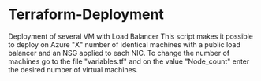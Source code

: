 # Terraform-Deployment
Deployment of several VM with Load Balancer
This script makes it possible to deploy on Azure "X" number of identical machines with a public load balancer and an NSG applied to each NIC.
To change the number of machines go to the file "variables.tf" and on the value "Node_count" enter the desired number of virtual machines.
